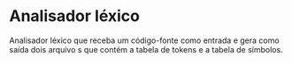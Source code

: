 # Analisador léxico
Analisador léxico que receba um código-fonte como entrada e gera como saída dois arquivo s que contém a tabela de tokens e a tabela de símbolos.

